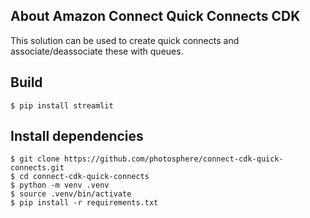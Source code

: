 ## About Amazon Connect Quick Connects CDK
This solution can be used to create quick connects and associate/deassociate these with queues.

## Build
```
$ pip install streamlit
```

## Install dependencies
```
$ git clone https://github.com/photosphere/connect-cdk-quick-connects.git
$ cd connect-cdk-quick-connects
$ python -m venv .venv
$ source .venv/bin/activate
$ pip install -r requirements.txt
```

